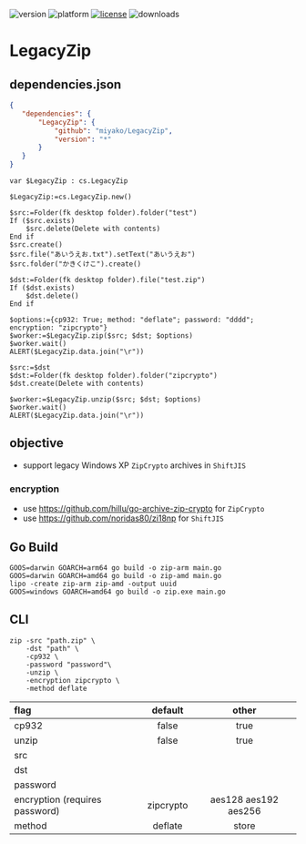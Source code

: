 ![version](https://img.shields.io/badge/version-20%2B-E23089)
![platform](https://img.shields.io/static/v1?label=platform&message=mac-intel%20|%20mac-arm%20|%20win-64&color=blue)
[![license](https://img.shields.io/github/license/miyako/LegacyZip)](LICENSE)
![downloads](https://img.shields.io/github/downloads/miyako/LegacyZip/total)

# LegacyZip

## dependencies.json

 ```json
{
	"dependencies": {
		"LegacyZip": {
			"github": "miyako/LegacyZip",
			"version": "*"
		}
	}
}
```

```4d
var $LegacyZip : cs.LegacyZip

$LegacyZip:=cs.LegacyZip.new()

$src:=Folder(fk desktop folder).folder("test")
If ($src.exists)
	$src.delete(Delete with contents)
End if 
$src.create()
$src.file("あいうえお.txt").setText("あいうえお")
$src.folder("かきくけこ").create()

$dst:=Folder(fk desktop folder).file("test.zip")
If ($dst.exists)
	$dst.delete()
End if 

$options:={cp932: True; method: "deflate"; password: "dddd"; encryption: "zipcrypto"}
$worker:=$LegacyZip.zip($src; $dst; $options)
$worker.wait()
ALERT($LegacyZip.data.join("\r"))

$src:=$dst
$dst:=Folder(fk desktop folder).folder("zipcrypto")
$dst.create(Delete with contents)

$worker:=$LegacyZip.unzip($src; $dst; $options)
$worker.wait()
ALERT($LegacyZip.data.join("\r"))
```

## objective

* support legacy Windows XP `ZipCrypto` archives in `ShiftJIS`

### encryption

* use https://github.com/hillu/go-archive-zip-crypto for `ZipCrypto`
* use https://github.com/noridas80/zi18np for `ShiftJIS`

## Go Build

```
GOOS=darwin GOARCH=arm64 go build -o zip-arm main.go
GOOS=darwin GOARCH=amd64 go build -o zip-amd main.go
lipo -create zip-arm zip-amd -output uuid
GOOS=windows GOARCH=amd64 go build -o zip.exe main.go
```

## CLI

```
zip -src "path.zip" \
    -dst "path" \
    -cp932 \
    -password "password"\
    -unzip \
    -encryption zipcrypto \
    -method deflate
```

|flag|default|other|
|:-|:-:|:-:|
|cp932|false|true|
|unzip|false|true|
|src|||
|dst|||
|password|||
|encryption (requires password)|zipcrypto|aes128 aes192 aes256|
|method|deflate|store|
